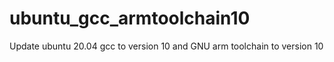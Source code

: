 # ubuntu_gcc_armtoolchain10
Update ubuntu 20.04 gcc to version 10 and GNU arm toolchain to version 10
